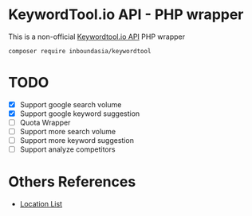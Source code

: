 # KeywordTool.io API - PHP wrapper

This is a non-official [Keywordtool.io API](https://docs.keywordtool.io/v2/reference) PHP wrapper

```
composer require inboundasia/keywordtool
```

# TODO

- [x] Support google search volume
- [x] Support google keyword suggestion
- [ ] Quota Wrapper
- [ ] Support more search volume
- [ ] Support more keyword suggestion
- [ ] Support analyze competitors

# Others References

* [Location List](https://gist.githubusercontent.com/keywordtool/cc42016e60050d5e84b6568a3b444436/raw/194289720269f8a05c67a0c2a3f3ee62eb85c80a/locations_google.csv)

